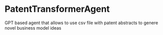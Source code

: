 # PatentTransformerAgent
GPT based agent that allows to use csv file with patent abstracts to genere novel business model ideas 
